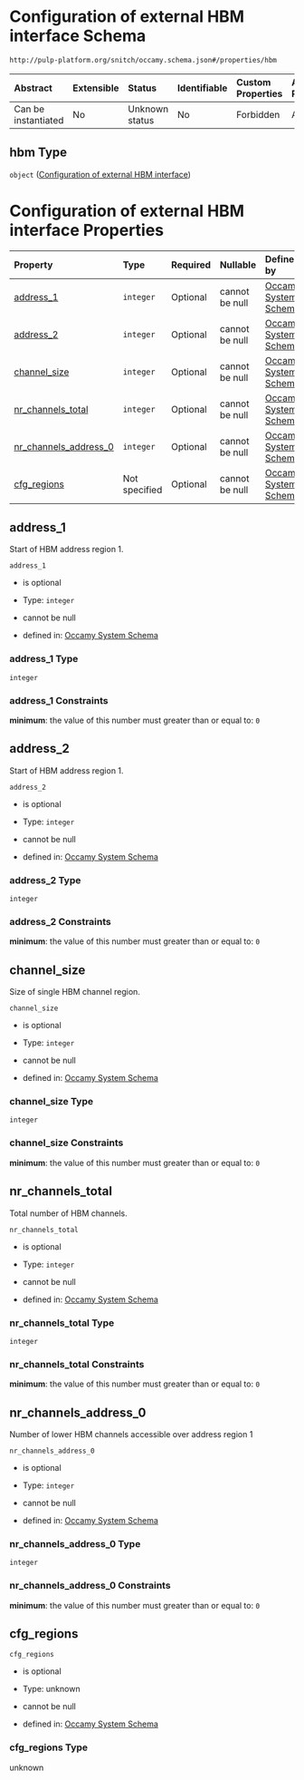 # Configuration of external HBM interface Schema

```txt
http://pulp-platform.org/snitch/occamy.schema.json#/properties/hbm
```



| Abstract            | Extensible | Status         | Identifiable | Custom Properties | Additional Properties | Access Restrictions | Defined In                                                       |
| :------------------ | :--------- | :------------- | :----------- | :---------------- | :-------------------- | :------------------ | :--------------------------------------------------------------- |
| Can be instantiated | No         | Unknown status | No           | Forbidden         | Allowed               | none                | [occamy.schema.json*](occamy.schema.json "open original schema") |

## hbm Type

`object` ([Configuration of external HBM interface](occamy-properties-configuration-of-external-hbm-interface.md))

# Configuration of external HBM interface Properties

| Property                                        | Type          | Required | Nullable       | Defined by                                                                                                                                                                                                                  |
| :---------------------------------------------- | :------------ | :------- | :------------- | :-------------------------------------------------------------------------------------------------------------------------------------------------------------------------------------------------------------------------- |
| [address_1](#address_1)                         | `integer`     | Optional | cannot be null | [Occamy System Schema](occamy-properties-configuration-of-external-hbm-interface-properties-address_1.md "http://pulp-platform.org/snitch/occamy.schema.json#/properties/hbm/properties/address_1")                         |
| [address_2](#address_2)                         | `integer`     | Optional | cannot be null | [Occamy System Schema](occamy-properties-configuration-of-external-hbm-interface-properties-address_2.md "http://pulp-platform.org/snitch/occamy.schema.json#/properties/hbm/properties/address_2")                         |
| [channel_size](#channel_size)                   | `integer`     | Optional | cannot be null | [Occamy System Schema](occamy-properties-configuration-of-external-hbm-interface-properties-channel_size.md "http://pulp-platform.org/snitch/occamy.schema.json#/properties/hbm/properties/channel_size")                   |
| [nr_channels_total](#nr_channels_total)         | `integer`     | Optional | cannot be null | [Occamy System Schema](occamy-properties-configuration-of-external-hbm-interface-properties-nr_channels_total.md "http://pulp-platform.org/snitch/occamy.schema.json#/properties/hbm/properties/nr_channels_total")         |
| [nr_channels_address_0](#nr_channels_address_0) | `integer`     | Optional | cannot be null | [Occamy System Schema](occamy-properties-configuration-of-external-hbm-interface-properties-nr_channels_address_0.md "http://pulp-platform.org/snitch/occamy.schema.json#/properties/hbm/properties/nr_channels_address_0") |
| [cfg_regions](#cfg_regions)                     | Not specified | Optional | cannot be null | [Occamy System Schema](occamy-properties-configuration-of-external-hbm-interface-properties-cfg_regions.md "http://pulp-platform.org/snitch/occamy.schema.json#/properties/hbm/properties/cfg_regions")                     |

## address\_1

Start of HBM address region 1.

`address_1`

*   is optional

*   Type: `integer`

*   cannot be null

*   defined in: [Occamy System Schema](occamy-properties-configuration-of-external-hbm-interface-properties-address\_1.md "http://pulp-platform.org/snitch/occamy.schema.json#/properties/hbm/properties/address\_1")

### address\_1 Type

`integer`

### address\_1 Constraints

**minimum**: the value of this number must greater than or equal to: `0`

## address\_2

Start of HBM address region 1.

`address_2`

*   is optional

*   Type: `integer`

*   cannot be null

*   defined in: [Occamy System Schema](occamy-properties-configuration-of-external-hbm-interface-properties-address\_2.md "http://pulp-platform.org/snitch/occamy.schema.json#/properties/hbm/properties/address\_2")

### address\_2 Type

`integer`

### address\_2 Constraints

**minimum**: the value of this number must greater than or equal to: `0`

## channel_size

Size of single HBM channel region.

`channel_size`

*   is optional

*   Type: `integer`

*   cannot be null

*   defined in: [Occamy System Schema](occamy-properties-configuration-of-external-hbm-interface-properties-channel_size.md "http://pulp-platform.org/snitch/occamy.schema.json#/properties/hbm/properties/channel_size")

### channel_size Type

`integer`

### channel_size Constraints

**minimum**: the value of this number must greater than or equal to: `0`

## nr_channels_total

Total number of HBM channels.

`nr_channels_total`

*   is optional

*   Type: `integer`

*   cannot be null

*   defined in: [Occamy System Schema](occamy-properties-configuration-of-external-hbm-interface-properties-nr_channels_total.md "http://pulp-platform.org/snitch/occamy.schema.json#/properties/hbm/properties/nr_channels_total")

### nr_channels_total Type

`integer`

### nr_channels_total Constraints

**minimum**: the value of this number must greater than or equal to: `0`

## nr_channels_address\_0

Number of lower HBM channels accessible over address region 1

`nr_channels_address_0`

*   is optional

*   Type: `integer`

*   cannot be null

*   defined in: [Occamy System Schema](occamy-properties-configuration-of-external-hbm-interface-properties-nr_channels_address\_0.md "http://pulp-platform.org/snitch/occamy.schema.json#/properties/hbm/properties/nr_channels_address\_0")

### nr_channels_address\_0 Type

`integer`

### nr_channels_address\_0 Constraints

**minimum**: the value of this number must greater than or equal to: `0`

## cfg_regions



`cfg_regions`

*   is optional

*   Type: unknown

*   cannot be null

*   defined in: [Occamy System Schema](occamy-properties-configuration-of-external-hbm-interface-properties-cfg_regions.md "http://pulp-platform.org/snitch/occamy.schema.json#/properties/hbm/properties/cfg_regions")

### cfg_regions Type

unknown
